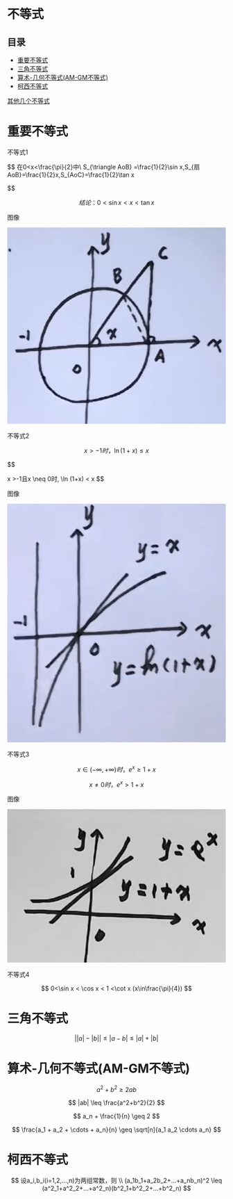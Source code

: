 # 不等式

## 目录

-   [重要不等式](#重要不等式)
-   [三角不等式](#三角不等式)
-   [算术-几何不等式(AM-GM不等式)](#算术-几何不等式AM-GM不等式)
-   [柯西不等式](#柯西不等式)

[其他几个不等式](https://www.bilibili.com/video/BV1A3411v7Jk?p=5\&vd_source=70bfffb58b52aee85c1a7d90a1d89e68 "其他几个不等式")

# 重要不等式

不等式1

$$
在0<x<\frac{\pi}{2}中\\ 
S_{\triangle AoB} =\frac{1}{2}\sin x,S_{扇AoB}=\frac{1}{2}x,S_{AoC}=\frac{1}{2}\tan x

$$

$$
结论：0<\sin x<x<\tan x 
$$

图像

![](image/IMG_AFA49F3864AC-1_jPzdFbsJoI.jpeg)

不等式2

$$
x> -1时，\ln(1+x) \leq x
$$

$$

x >-1且x \neq 0时, \ln (1+x) < x 
$$

图像

![](image/IMG_9630DF9195C9-1_9a6psRPOmO.jpeg)

不等式3

$$
x \in (-\infty,+\infty)时，e^x\geq1+x
$$

$$
x \neq 0时，e^x > 1+x 
$$

图像

![](image/IMG_0640_xuz1w4vWA2.jpg)

不等式4

$$
0<\sin x < \cos x < 1 <\cot x (x\in\frac{\pi}{4})
$$

# 三角不等式

$$
\big| |a| -|b| \big| \leq \big| a-b \big| \leq |a| + |b|
$$

# 算术-几何不等式(AM-GM不等式)

$$
a^2 +b^2 \geq 2ab 
$$

$$
|ab| \leq \frac{a^2+b^2}{2}
$$

$$
a_n + \frac{1}{n}  \geq 2
$$

$$
\frac{a_1 + a_2 + \cdots + a_n}{n} \geq \sqrt[n]{a_1 a_2 \cdots a_n}
$$

# 柯西不等式

$$
设a_i,b_i(i=1,2,...,n)为两组常数，则 \\
(a_1b_1+a_2b_2+...+a_nb_n)^2  \leq (a^2_1+a^2_2+...+a^2_n)(b^2_1+b^2_2+...+b^2_n)
$$
